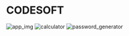 # CODESOFT
![app_img](https://github.com/ShwetaaDS/CODESOFT/assets/130675372/7f3ce039-3840-422f-a361-bd30ac72fae7)
![calculator](https://github.com/ShwetaaDS/CODESOFT/assets/130675372/e22a4f0f-656b-4472-88fe-a0d1c9f2531a)
![password_generator](https://github.com/ShwetaaDS/CODESOFT/assets/130675372/aa6910d4-0175-4656-9f03-fc751c013fa3)
